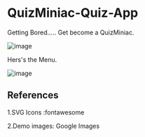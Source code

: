 # QuizMiniac-Quiz-App

Getting Bored..... Get become a QuizMiniac.

![image](https://user-images.githubusercontent.com/53683977/154892925-8c8429bb-967a-4d16-be13-66cf13a63d88.png)

Hers's the Menu.

![image](https://user-images.githubusercontent.com/53683977/154893040-5110b7b3-1e21-4128-bced-f7a0a9d21e31.png)


## References

1.SVG Icons :fontawesome

2.Demo images: Google Images
